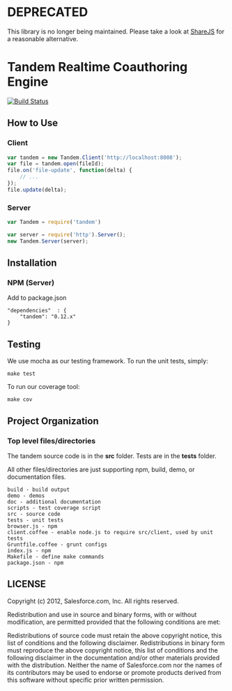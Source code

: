 DEPRECATED
===
This library is no longer being maintained. Please take a look at [ShareJS](https://github.com/share/ShareJS) for a reasonable alternative.

Tandem Realtime Coauthoring Engine
===

[![Build Status](https://secure.travis-ci.org/tandem/tandem.png?branch=master)](http://travis-ci.org/tandem/tandem)

How to Use
---

### Client

```javascript
var tandem = new Tandem.Client('http://localhost:8008');
var file = tandem.open(fileId);
file.on('file-update', function(delta) {
    // ...
});
file.update(delta);
```

### Server

```javascript
var Tandem = require('tandem')

var server = require('http').Server();
new Tandem.Server(server);
```


Installation
---
    
### NPM (Server)

Add to package.json

    "dependencies"  : {
        "tandem": "0.12.x"
    }


Testing
---

We use mocha as our testing framework. To run the unit tests, simply:
    
    make test

To run our coverage tool:

    make cov


Project Organization
---

### Top level files/directories

The tandem source code is in the **src** folder. Tests are in the **tests** folder.

All other files/directories are just supporting npm, build, demo, or documentation files.

    build - build output
    demo - demos
    doc - additional documentation
    scripts - test coverage script
    src - source code
    tests - unit tests
    browser.js - npm
    client.coffee - enable node.js to require src/client, used by unit tests
    Gruntfile.coffee - grunt configs
    index.js - npm
    Makefile - define make commands
    package.json - npm

## LICENSE

Copyright (c) 2012, Salesforce.com, Inc.  All rights reserved.

Redistribution and use in source and binary forms, with or without
modification, are permitted provided that the following conditions are met:

Redistributions of source code must retain the above copyright notice, this
list of conditions and the following disclaimer.  Redistributions in binary
form must reproduce the above copyright notice, this list of conditions and
the following disclaimer in the documentation and/or other materials provided
with the distribution.  Neither the name of Salesforce.com nor the names of
its contributors may be used to endorse or promote products derived from this
software without specific prior written permission.

